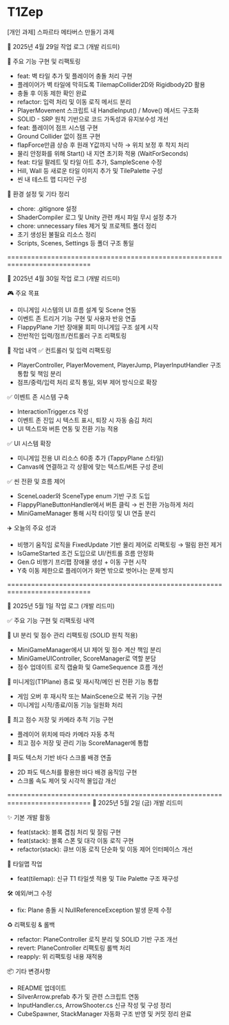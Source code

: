 # T1Zep
[개인 과제] 스파르타 메타버스 만들기 과제

📅 2025년 4월 29일 작업 로그 (개발 리드미)

🔨 주요 기능 구현 및 리팩토링
- feat: 벽 타일 추가 및 플레이어 충돌 처리 구현
- 플레이어가 벽 타일에 막히도록 TilemapCollider2D와 Rigidbody2D 활용
- 충돌 후 이동 제한 확인 완료
- refactor: 입력 처리 및 이동 로직 메서드 분리
- PlayerMovement 스크립트 내 HandleInput() / Move() 메서드 구조화
- SOLID - SRP 원칙 기반으로 코드 가독성과 유지보수성 개선
- feat: 플레이어 점프 시스템 구현
- Ground Collider 없이 점프 구현
- flapForce만큼 상승 후 원래 Y값까지 낙하 → 위치 보정 후 착지 처리
- 물리 안정화를 위해 Start() 내 지연 초기화 적용 (WaitForSeconds)
- feat: 타일 팔레트 및 타일 아트 추가, SampleScene 수정
- Hill, Wall 등 새로운 타일 이미지 추가 및 TilePalette 구성
- 씬 내 테스트 맵 디자인 구성

🧹 환경 설정 및 기타 정리
- chore: .gitignore 설정
- ShaderCompiler 로그 및 Unity 관련 캐시 파일 무시 설정 추가
- chore: unnecessary files 제거 및 프로젝트 폴더 정리
- 초기 생성된 불필요 리소스 정리
- Scripts, Scenes, Settings 등 폴더 구조 통일

  
===========================================================================

📅 2025년 4월 30일 작업 로그 (개발 리드미)

🎮 주요 목표
- 미니게임 시스템의 UI 흐름 설계 및 Scene 연동
- 이벤트 존 트리거 기능 구현 및 사용자 반응 연출
- FlappyPlane 기반 장애물 회피 미니게임 구조 설계 시작
- 전반적인 입력/점프/컨트롤러 구조 리팩토링

🧩 작업 내역
✅ 컨트롤러 및 입력 리팩토링
- PlayerController, PlayerMovement, PlayerJump, PlayerInputHandler 구조 통합 및 책임 분리
- 점프/중력/입력 처리 로직 통일, 외부 제어 방식으로 확장

✅ 이벤트 존 시스템 구축
- InteractionTrigger.cs 작성
- 이벤트 존 진입 시 텍스트 표시, 퇴장 시 자동 숨김 처리
- UI 텍스트와 버튼 연동 및 전환 기능 적용

✅ UI 시스템 확장
- 미니게임 전용 UI 리소스 60종 추가 (TappyPlane 스타일)
- Canvas에 연결하고 각 상황에 맞는 텍스트/버튼 구성 준비

✅ 씬 전환 및 흐름 제어
- SceneLoader와 SceneType enum 기반 구조 도입
- FlappyPlaneButtonHandler에서 버튼 클릭 → 씬 전환 가능하게 처리
- MiniGameManager 통해 시작 타이밍 및 UI 연출 분리

✈️ 오늘의 주요 성과
- 비행기 움직임 로직을 FixedUpdate 기반 물리 제어로 리팩토링 → 떨림 완전 제거
- IsGameStarted 조건 도입으로 UI/컨트롤 흐름 안정화
- Gen.G 비행기 프리팹 장애물 생성 + 이동 구현 시작
- Y축 이동 제한으로 플레이어가 화면 밖으로 벗어나는 문제 방지

===========================================================================

📅 2025년 5월 1일 작업 로그 (개발 리드미)

✅ 주요 기능 구현 및 리팩토링 내역

🎯 UI 분리 및 점수 관리 리팩토링 (SOLID 원칙 적용)
- MiniGameManager에서 UI 제어 및 점수 계산 책임 분리
- MiniGameUIController, ScoreManager로 역할 분담
- 점수 업데이트 로직 캡슐화 및 GameSequence 흐름 개선

🛫 미니게임(T1Plane) 종료 및 재시작/메인 씬 전환 기능 통합
- 게임 오버 후 재시작 또는 MainScene으로 복귀 기능 구현
- 미니게임 시작/종료/이동 기능 일원화 처리

📸 최고 점수 저장 및 카메라 추적 기능 구현
- 플레이어 위치에 따라 카메라 자동 추적
- 최고 점수 저장 및 관리 기능 ScoreManager에 통합

🌊 파도 텍스처 기반 바다 스크롤 배경 연출
- 2D 파도 텍스처를 활용한 바다 배경 움직임 구현
- 스크롤 속도 제어 및 시각적 몰입감 개선

===========================================================================
📅 2025년 5월 2일 (금) 개발 리드미

✨ 기본 개발 활동
-  feat(stack): 블록 겹침 처리 및 잘림 구현
- feat(stack): 블록 스폰 및 대각 이동 로직 구현
- refactor(stack): 큐브 이동 로직 단순화 및 이동 제어 인터페이스 개선

🧱 타일맵 작업
- feat(tilemap): 신규 T1 타일셋 적용 및 Tile Palette 구조 재구성

🛠️ 예외/버그 수정
- fix: Plane 충돌 시 NullReferenceException 발생 문제 수정

♻️ 리팩토링 & 롤백
- refactor: PlaneController 로직 분리 및 SOLID 기반 구조 개선
- revert: PlaneController 리팩토링 롤백 처리
- reapply: 위 리팩토링 내용 재적용

📦 기타 변경사항
- README 업데이트
- SilverArrow.prefab 추가 및 관련 스크립트 연동
- InputHandler.cs, ArrowShooter.cs 신규 작성 및 구성 정리
- CubeSpawner, StackManager 자동화 구조 반영 및 커밋 정리 완료
